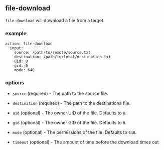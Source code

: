 file-download
-------------

`file-download` will download a file from a target.

### example

```
action: file-download
  input:
    source: /path/to/remote/source.txt
    destination: /path/to/local/destination.txt
    uid: 0
    gid: 0
    mode: 640
```

### options

* `source` (required) - The path to the source file.

* `destination` (required) - The path to the destinationa file.

* `uid` (optional) - The owner UID of the file. Defaults to `0`.

* `gid` (optional) - The owner GID of the file. Defaults to `0`.

* `mode` (optional) - The permissions of the file. Defaults to `640`.

* `timeout` (optional) - The amount of time before the download times out

